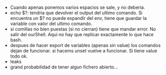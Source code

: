 - Cuando apenas ponemos varios espacios se sale, y no deberia.
- echo $?: tendria que devolver el output del ultimo comando. Si encuentra un $? no puede expandir del env, tiene que guardar la variable con valor del ultimo comando.
- si comillas no bien puestas (si no cierran) tiene que mandar error. No salir del ourShell. Aqui no hay que replicar exactamente lo que hace bash.
- despues de hacer export de variables (apenas sin value) los comandos dejan de funcionar. si hacems unset vuelve a funcionar. Si tiene value todo ok.
- leaks
- grand probabilidad de tener algun fichero abierto...
